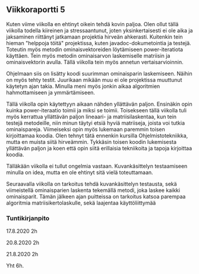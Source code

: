 ## Viikkoraportti 5

Kuten viime viikolla en ehtinyt oikein tehdä kovin paljoa. Olen ollut tällä viikolla todella kiireinen ja stressaantunut, joten yksinkertaisesti ei ole aika ja jaksaminen riittänyt jatkamaan projektia hirveän ahkerasti.
Kuitenkin tein hieman "helppoja töitä" projektissa, kuten javadoc-dokumetointia ja testejä. Toteutin myös metodin ominaisvektoreiden löytämiseen power-iteratiota käyttäen. Tein myös metodin ominaisarvon laskemiselle matriisin ja ominaisvektorin avulla.
Tällä viikolla tein myös annetun vertaisarvioinnin.

Ohjelmaan siis on lisätty koodi suurimman ominaisparin laskemiseen. Näihin on myös tehty testit. Juurikaan mikään muu ei ole projektissa muuttunut käytetyn ajan takia.
Minulla meni myös jonkin aikaa algoritmien hahmottamiseen ja ymmärtämiseen.

Tällä viikolla opin käytettyyn aikaan nähden yllättävän paljon. Ensinäkin opin kuinka power-iteraatio toimii ja miksi se toimii. 
Toisekseen tällä viikolla tuli myös kerrattua yllättävän paljon lineaari- ja matriisilaskentaa, kun tein testejä metodeille, niin minun täytyi etsiä hyviä matriiseja, joista voi tutkia ominaispareja.
Viimeiseksi opin myös lukemaan paremmin toisen kirjoittamaa koodia. Olen tehnyt tätä ennenkin kursilla Ohjelmistotekniikka, mutta en muista siitä hirveämmin.
Tykkäsin toisen koodin lukemisesta yllättävän paljon ja koen että opin siitä erillaisia tekniikoita ja tapoja kirjoittaa koodia.

Tälläkään viikolla ei tullut ongelmia vastaan. Kuvankäsittelyn testaamiseen minulla on idea, mutta en ole ehtinyt sitä vielä toteuttamaan.

Seuraavalla viikolla on tarkoitus tehdä kuvankäsittelyn testausta, sekä viimeistellä ominaisparien laskenta tekemällä metodi, joka laskee kaikki ominaisparit.
Tämän jälkeen ajan puitteissa on tarkoitus katsoa parempaa algoritmia matriisikertolaskulle, sekä laajentaa käyttöliittymää



### Tuntikirjanpito

17.8.2020 2h

20.8.2020 2h

21.8.2020 2h

Yht 6h.
